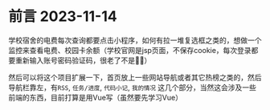 # 前言 2023-11-14
学校宿舍的电费每次查询都要点击小程序，如何有拉一堆复选框之类的，想做一个监控来查看电费、校园卡余额（学校官网是jsp页面，不保存cookie，每次登录都要重新输入账号密码验证码，很老了不是😵‍💫）

然后可以将这个项目扩展一下，首页放上一些网站导航或者其它热榜之类的，然后导航栏靠左，有`RSS`, `任务/进度`, `代码小记`, `我的情况` 这几个部分，当然这会涉及一些前端的东西，目前打算是用Vue写（虽然要先学习Vue）